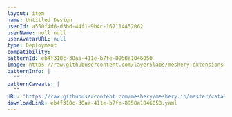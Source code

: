```yaml
---
layout: item
name: Untitled Design
userId: a550f4d6-d3bd-44f1-9b4c-167114452062
userName: null null
userAvatarURL: null
type: Deployment
compatibility: 
patternId: eb4f310c-30aa-411e-b7fe-8958a1046050
image: https://raw.githubusercontent.com/layer5labs/meshery-extensions-packages/master/action-assets/design-assets/eb4f310c-30aa-411e-b7fe-8958a1046050-light.png,https://raw.githubusercontent.com/layer5labs/meshery-extensions-packages/master/action-assets/design-assets/eb4f310c-30aa-411e-b7fe-8958a1046050-dark.png
patternInfo: |
  ""
patternCaveats: |
  ""
URL: 'https://raw.githubusercontent.com/meshery/meshery.io/master/catalog/eb4f310c-30aa-411e-b7fe-8958a1046050.yaml'
downloadLink: eb4f310c-30aa-411e-b7fe-8958a1046050.yaml
---
```

